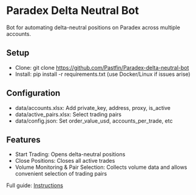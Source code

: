# Paradex Delta Neutral Bot

Bot for automating delta-neutral positions on Paradex across multiple accounts.

## Setup
- Clone: git clone https://github.com/Pastfin/Paradex-delta-neutral-bot
- Install: pip install -r requirements.txt (use Docker/Linux if issues arise)

## Configuration
- data/accounts.xlsx: Add private_key, address, proxy, is_active
- data/active_pairs.xlsx: Select trading pairs
- data/config.json: Set order_value_usd, accounts_per_trade, etc

## Features
- Start Trading: Opens delta-neutral positions
- Close Positions: Closes all active trades
- Volume Monitoring & Pair Selection: Collects volume data and allows convenient selection of trading pairs

Full guide: [Instructions](https://teletype.in/@pastfin/YN9jReHzZWx)